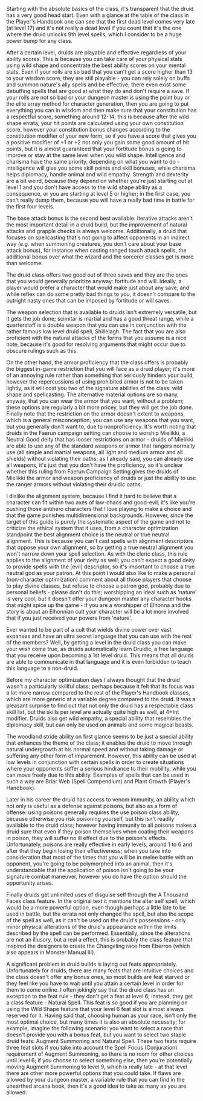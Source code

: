Starting with the absolute basics of the class, it's transparent that the druid has a very good head start. Even with a glance at the table of the class in the Player's Handbook one can see that the first dead level comes very late (at level 17) and it's not really a dead level if you count that it's the one where the druid unlocks 9th level spells, which I consider to be a huge power bump for any class.

After a certain level, druids are playable and effective regardless of your ability scores. This is because you can take care of your physical stats using wild shape and concentrate the best ability scores on your mental stats. Even if your rolls are so bad that you can't get a score higher than 13 to your wisdom score, they are still playable - you can rely solely on buffs and summon nature's ally spells and be effective; there even exist some debuffing spells that are good at what they do and don't require a save. If your rolls are not so bad or your dungeon master is using the point buy or the elite array method for character generation, then you are going to put everything you can in wisdom and then make sure that your constitution has a respectful score, something around 12-14; this is because after the wild shape errata, your hit points are calculated using your own constitution score, however your constitution bonus changes according to the constitution modifier of your new form, so if you have a score that gives you a positive modifier of +1 or +2 not only you gain some good amount of hit points, but it is almost guaranteed that your fortitude bonus is going to improve or stay at the same level when you wild shape. Intelligence and charisma have the same priority, depending on what you want to do - intelligence will give you some skill points and skill bonuses, while charisma helps diplomacy, handle animal and wild empathy. Strength and dexterity are a bit weird, because they depend on whether you're just starting out at level 1 and you don't have access to the wild shape ability as a consequence, or you are starting at level 5 or higher; in the first case, you can't really dump them, because you will have a really bad time in battle for the first four levels.

The base attack bonus is the second best available. Iterative attacks aren't the most important detail in a druid build, but the improvement of natural attacks and grapple checks is always welcome. Additionally, a druid that focuses on spellcasting that's not going to affect opponents in an indirect way (e.g. when summoning creatures, you don't care about your base attack bonus), for instance when casting ranged touch attack spells, the additional bonus over what the wizard and the sorcerer classes get is more than welcome.

The druid class offers two good out of three saves and they are the ones that you would generally prioritize anyway: fortitude and will. Ideally, a player would prefer a character that would make just about any save, and while reflex can do some pretty bad things to you, it doesn't compare to the outright nasty ones that can be imposed by fortitude or will saves.

The weapon selection that is available to druids isn't extremely versatile, but it gets the job done; scimitar is martial and has a good threat range, while a quarterstaff is a double weapon that you can use in conjunction with the rather famous low level druid spell, Shillelagh. The fact that you are also proficient with the natural attacks of the forms that you assume is a nice note, because it's good for resolving arguments that might occur due to obscure rulings such as this.

On the other hand, the armor proficiency that the class offers is probably the biggest in-game restriction that you will face as a druid player; it's more of an annoying rule rather than something that seriously hinders your build, however the repercussions of using prohibited armor is not to be taken lightly, as it will cost you two of the signature abilities of the class: wild shape and spellcasting. The alternative material options are so many, anyway, that you can wear the armor that you want, without a problem; these options are regularly a bit more pricey, but they will get the job done. Finally note that the restriction on the armor doesn't extent to weapons, which is a general misconception; you can use any weapons that you want, but you generally don't want to, due to nonproficiency. It's worth noting that druids in the Faerun campaign setting can choose to worship Mielikki, a Neutral Good deity that has looser restrictions on armor - druids of Mielikki are able to use any of the standard weapons or armor that rangers normally use (all simple and martial weapons, all light and medium armor and all shields) without violating their oaths; as I already said, you can already use all weapons, it's just that you don't have the proficiency, so it's unclear whether this ruling from Faerun Campaign Setting gives the druids of Mielikki the armor and weapon proficiency of druids or just the ability to use the ranger armors without violating their druidic oaths.

I dislike the alignment system, because I find it hard to believe that a character can fit within two axes of law-chaos and good-evil; it's like you're pushing those antihero characters that I love playing to make a choice and that the game punishes multidimensional backgrounds. However, since the target of this guide is purely the systematic aspect of the game and not to criticize the ethical system that it uses, from a character optimization standpoint the best alignment choice is the neutral or true neutral alignment. This is because you can't cast spells with alignment descriptors that oppose your own alignment, so by getting a true neutral alignment you won't narrow down your spell selection. As with the cleric class, this rule applies to the alignment of your deity as well; you can't expect a good deity to provide spells with the [evil] descriptor, so it's important to choose a true neutral god as your patron. At this point I would also like to make a personal (non-character optimization) comment about all those players that choose to play divine classes, but refuse to choose a patron god, probably due to personal beliefs - please don't do this; worshipping an ideal such as 'nature' is very cool, but it doesn't offer your dungeon master any character hooks that might spice up the game - if you are a worshipper of Elhonna and the story is about an Elhonnian cult your character will be a lot more involved that if you just received your powers from 'nature'.

Ever wanted to be part of a cult that wields divine power over vast expanses and have an ultra secret language that you can use with the rest of the members? Well, by getting a level in the druid class you can make your wish come true, as druids automatically learn Druidic, a free language that you receive upon becoming a 1st level druid. This means that all druids are able to communicate in that language and it is even forbidden to teach this language to a non-druid.

Before my character optimization days I always thought that the druid wasn't a particularly skillful class; perhaps because it felt that its focus was a lot more narrow compared to the rest of the Player's Handbook classes, which are more generic at a variable degree compared to the druid. It was a pleasant surprise to find out that not only the druid has a respectable class skill list, but the skills per level are actually quite high as well, at 4+Int modifier. Druids also get wild empathy, a special ability that resembles the diplomacy skill, but can only be used on animals and some magical beasts.

The woodland stride ability on first glance seems to be just a special ability that enhances the theme of the class; it enables the druid to move through natural undergrowth at his normal speed and without taking damage or suffering any other form of imparement. However, this ability can be used at low levels in conjunction with certain spells in order to create situations where your opponents suffer a serious hindrance to their mobility, while you can move freely due to this ability. Examples of spells that can be used in such a way are Briar Web (Spell Compendium) and Plant Growth (Player's Handbook).

Later in his career the druid has access to venom immunity, an ability which not only is useful as a defense against poisons, but also as a form of offense: using poisons generally requires the use poison class ability, because otherwise you risk poisoning yourself, but this isn't readily available to the druid class; however having immunity to all poisons makes a druid sure that even if they poison themselves when coating their weapons in poison, they will suffer no ill effect due to the poison's effects. Unfortunately, poisons are really effective in early levels, around 1 to 6 and after that they begin losing their effectiveness; when you take into consideration that most of the times that you will be in melee battle with an opponent, you're going to be polymorphed into an animal, then it's understandable that the application of poison isn't going to be your signature combat maneuver, however you do have the option should the opportunity arises.

Finally druids get unlimited uses of disguise self through the A Thousand Faces class feature. In the original text it mentions the alter self spell, which would be a more powerful option, even though perhaps a little late to be used in battle, but the errata not only changed the spell, but also the scope of the spell as well, as it can't be used on the druid's possessions - only minor physical alterations of the druid's appearance within the limits described by the spell can be performed. Essentially, since the alterations are not an illusory, but a real a effect, this is probably the class feature that inspired the designers to create the Changeling race from Eberron (which also appears in Monster Manual III).

A significant problem in druid builds is laying out feats appropriately. Unfortunately for druids, there are many feats that are intuitive choices and the class doesn't offer any bonus ones, so most builds are feat starved or they feel like you have to wait until you attain a certain level in order for them to come online. I often jokingly say that the druid class has an exception to the feat rule - they don't get a feat at level 6; instead, they get a class feature - Natural Spell. This feat is so good if you are planning on using the Wild Shape feature that your level 6 feat slot is almost always reserved for it. Having said that, choosing human as your race, isn't only the most optimal choice, but many times it is also an absolute necessity; for example, imagine the following scenario: you want to select a race that doesn't provide you with a bonus feat, but you want to select two staple druid feats: Augment Summoning and Natural Spell. These two feats require three feat slots if you take into account the Spell Focus (Conjuration) requirement of Augment Summoning, so there is no room for other choices until level 6; if you choose to select something else, then you're potentially moving Augment Summoning to level 9, which is really late - at that level there are other more powerful options that you could take. If flaws are allowed by your dungeon master, a variable rule that you can find in the unearthed arcana book, then it's a good idea to take as many as you are allowed.
